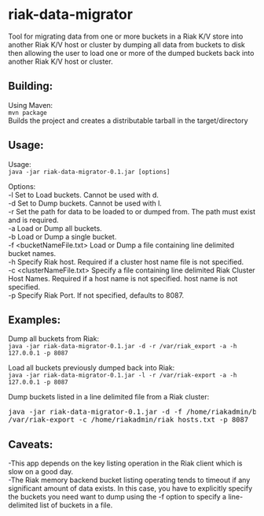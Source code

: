 riak-data-migrator
========================
Tool for migrating data from one or more buckets in a Riak K/V store 
into another Riak K/V host or cluster by dumping all data from buckets 
to disk then allowing the user to load one or more of the dumped buckets
back into another Riak K/V host or cluster.

Building:
------------------------
Using Maven:  
```mvn package```  
Builds the project and creates a distributable tarball in the 
target/directory

Usage:
------------------------
Usage:  
```java -jar riak-data-migrator-0.1.jar [options]```

Options:  
-l Set to Load buckets. Cannot be used with d.  
-d Set to Dump buckets. Cannot be used with l.  
-r <path> Set the path for data to be loaded to or dumped from.
        The path must exist and is required.  
-a Load or Dump all buckets.  
-b <bucket name> Load or Dump a single bucket.  
-f <bucketNameFile.txt> Load or Dump a file containing line delimited
        bucket names.  
-h <hostName> Specify Riak host. Required if a cluster host name file is
        not specified.  
-c <clusterNameFile.txt> Specify a file containing line delimited Riak
        Cluster Host Names. Required if a host name is not specified.
        host name is not specified.  
-p <portNumber> Specify Riak Port. If not specified, defaults to 8087.  

Examples:
-------------------------
Dump all buckets from Riak:  
```java -jar riak-data-migrator-0.1.jar -d -r /var/riak_export -a -h 127.0.0.1 -p 8087```

Load all buckets previously dumped back into Riak:  
```java -jar riak-data-migrator-0.1.jar -l -r /var/riak-export -a -h 127.0.0.1 -p 8087```

Dump buckets listed in a line delimited file from a Riak cluster:  

<pre>
java -jar riak-data-migrator-0.1.jar -d -f /home/riakadmin/buckets_to_export.txt -r \  
/var/riak-export -c /home/riakadmin/riak_hosts.txt -p 8087
</pre>

Caveats:
------------------------
-This app depends on the key listing operation in the Riak client which
is slow on a good day.  
-The Riak memory backend bucket listing operating tends to timeout if
any significant amount of data exists.  In this case, you have to
explicitly specify the buckets you need want to dump using the -f
option to specify a line-delimited list of buckets in a file.  
